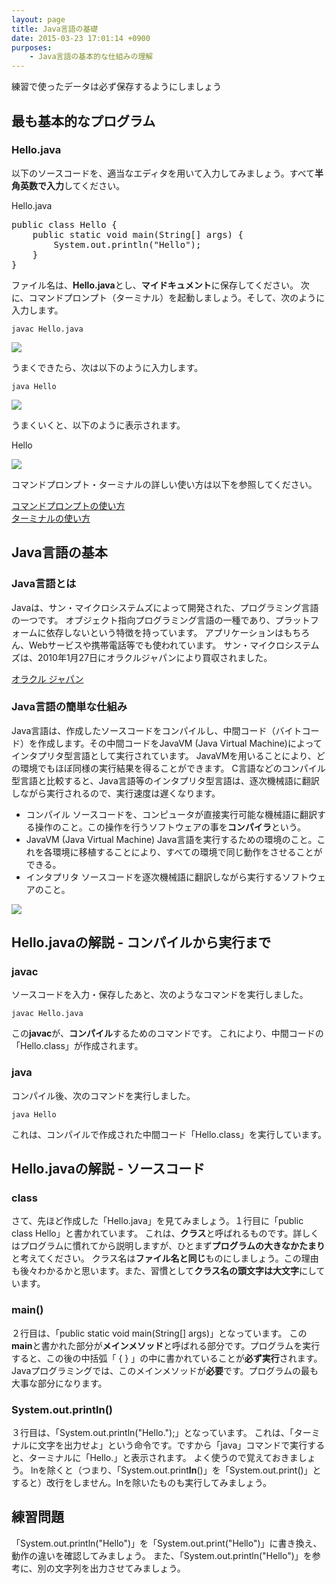 ```yaml
---
layout: page
title: Java言語の基礎
date: 2015-03-23 17:01:14 +0900
purposes:
    - Java言語の基本的な仕組みの理解
---
```


練習で使ったデータは必ず保存するようにしましょう


最も基本的なプログラム
--------------

### Hello.java

以下のソースコードを、適当なエディタを用いて入力してみましょう。すべて**半角英数で入力**してください。

<div id="boxtitle">Hello.java</div>
<div id="box">
<pre id="text">
public class Hello {
	public static void main(String[] args) {
		System.out.println("Hello");
	}
}
</pre>
</div>

ファイル名は、**Hello.java**とし、**マイドキュメント**に保存してください。
次に、コマンドプロンプト（ターミナル）を起動しましょう。そして、次のように入力します。

~~~~
javac Hello.java
~~~~

![](./pic/hello01.png)

うまくできたら、次は以下のように入力します。

~~~~
java Hello
~~~~

![](./pic/hello02.png)

うまくいくと、以下のように表示されます。

Hello

![](./pic/hello03.png)

コマンドプロンプト・ターミナルの詳しい使い方は以下を参照してください。

<div id="ref"><a href="command.html" target="_blank">コマンドプロンプトの使い方</a></div>
<div id="ref"><a href="terminal.html" target="_blank">ターミナルの使い方</a></div>


Java言語の基本
------------------

### Java言語とは

Javaは、サン・マイクロシステムズによって開発された、プログラミング言語の一つです。
オブジェクト指向プログラミング言語の一種であり、プラットフォームに依存しないという特徴を持っています。
アプリケーションはもちろん、Webサービスや携帯電話等でも使われています。
サン・マイクロシステムズは、2010年1月27日にオラクルジャパンにより買収されました。

<div id="link"><a href="http://www.oracle.com/jp/index.html" target="_blank">オラクル ジャパン</a></div>

### Java言語の簡単な仕組み
Java言語は、作成したソースコードをコンパイルし、中間コード（バイトコード）を作成します。その中間コードをJavaVM (Java Virtual Machine)によってインタプリタ型言語として実行されています。
JavaVMを用いることにより、どの環境でもほぼ同様の実行結果を得ることができます。
C言語などのコンパイル型言語と比較すると、Java言語等のインタプリタ型言語は、逐次機械語に翻訳しながら実行されるので、実行速度は遅くなります。

* コンパイル
ソースコードを、コンピュータが直接実行可能な機械語に翻訳する操作のこと。この操作を行うソフトウェアの事を**コンパイラ**という。
* JavaVM (Java Virtual Machine)
Java言語を実行するための環境のこと。これを各環境に移植することにより、すべての環境で同じ動作をさせることができる。
* インタプリタ
ソースコードを逐次機械語に翻訳しながら実行するソフトウェアのこと。

![](./pic/java.png)


Hello.javaの解説 - コンパイルから実行まで
------------------

### javac
ソースコードを入力・保存したあと、次のようなコマンドを実行しました。

~~~~
javac Hello.java
~~~~

この**javac**が、**コンパイル**するためのコマンドです。
これにより、中間コードの「Hello.class」が作成されます。

### java

コンパイル後、次のコマンドを実行しました。

~~~~
java Hello
~~~~

これは、コンパイルで作成された中間コード「Hello.class」を実行しています。


Hello.javaの解説 - ソースコード
------------------
### class

さて、先ほど作成した「Hello.java」を見てみましょう。１行目に「public class Hello」と書かれています。
これは、**クラス**と呼ばれるものです。詳しくはプログラムに慣れてから説明しますが、ひとまず**プログラムの大きなかたまり**と考えてください。
クラス名は**ファイル名と同じ**ものにしましょう。この理由も後々わかるかと思います。また、習慣として**クラス名の頭文字は大文字**にしています。

### main()
２行目は、「public static void main(String[] args)」となっています。
この**main**と書かれた部分が**メインメソッド**と呼ばれる部分です。プログラムを実行すると、この後の中括弧「 { } 」の中に書かれていることが**必ず実行**されます。
Javaプログラミングでは、このメインメソッドが**必要**です。プログラムの最も大事な部分になります。

### System.out.println()
３行目は、「System.out.println("Hello.");」となっています。
これは、「ターミナルに文字を出力せよ」という命令です。ですから「java」コマンドで実行すると、ターミナルに「Hello.」と表示されます。
よく使うので覚えておきましょう。
lnを除くと（つまり、「System.out.print**In**()」を「System.out.print()」とすると）改行をしません。lnを除いたものも実行してみましょう。


練習問題
--------

「System.out.println("Hello")」を「System.out.print("Hello")」に書き換え、動作の違いを確認してみましょう。
また、「System.out.println("Hello")」を参考に、別の文字列を出力させてみましょう。

